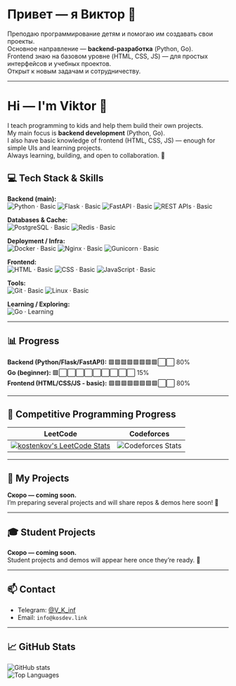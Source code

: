 # Привет — я Виктор 👋  
Преподаю программирование детям и помогаю им создавать свои проекты.  
Основное направление — **backend-разработка** (Python, Go).  
Frontend знаю на базовом уровне (HTML, CSS, JS) — для простых интерфейсов и учебных проектов.  
Открыт к новым задачам и сотрудничеству.  

---

# Hi — I'm Viktor 👋  
I teach programming to kids and help them build their own projects.  
My main focus is **backend development** (Python, Go).  
I also have basic knowledge of frontend (HTML, CSS, JS) — enough for simple UIs and learning projects.  
Always learning, building, and open to collaboration. 🚀




## 💻 Tech Stack & Skills



**Backend (main):**  
![Python · Basic](https://img.shields.io/badge/Python-Basic-ff8c00?style=for-the-badge&logo=python&logoColor=white)
![Flask · Basic](https://img.shields.io/badge/Flask-Basic-ff8c00?style=for-the-badge&logo=flask&logoColor=white)
![FastAPI · Basic](https://img.shields.io/badge/FastAPI-Basic-ff8c00?style=for-the-badge&logo=fastapi&logoColor=white)
![REST APIs · Basic](https://img.shields.io/badge/REST_API-Basic-ff8c00?style=for-the-badge&logo=rest)

**Databases & Cache:**  
![PostgreSQL · Basic](https://img.shields.io/badge/PostgreSQL-Basic-ff8c00?style=for-the-badge&logo=postgresql&logoColor=white)
![Redis · Basic](https://img.shields.io/badge/Redis-Basic-ff8c00?style=for-the-badge&logo=redis&logoColor=white)

**Deployment / Infra:**  
![Docker · Basic](https://img.shields.io/badge/Docker-Basic-ff8c00?style=for-the-badge&logo=docker&logoColor=white)
![Nginx · Basic](https://img.shields.io/badge/Nginx-Basic-ff8c00?style=for-the-badge&logo=nginx&logoColor=white)
![Gunicorn · Basic](https://img.shields.io/badge/Gunicorn-Basic-ff8c00?style=for-the-badge&logo=python&logoColor=white)

**Frontend:**  
![HTML · Basic](https://img.shields.io/badge/HTML-Basic-ff8c00?style=for-the-badge&logo=html5&logoColor=white)
![CSS · Basic](https://img.shields.io/badge/CSS-Basic-ff8c00?style=for-the-badge&logo=css3&logoColor=white)
![JavaScript · Basic](https://img.shields.io/badge/JavaScript-Basic-ff8c00?style=for-the-badge&logo=javascript&logoColor=black)

**Tools:**  
![Git · Basic](https://img.shields.io/badge/Git-Basic-ff8c00?style=for-the-badge&logo=git&logoColor=white)
![Linux · Basic](https://img.shields.io/badge/Linux-Basic-ff8c00?style=for-the-badge&logo=linux&logoColor=white)

**Learning / Exploring:**  
![Go · Learning](https://img.shields.io/badge/Go-Learning-6c757d?style=for-the-badge&logo=go&logoColor=white)



---

## 📊 Progress

**Backend (Python/Flask/FastAPI):** 🟩🟩🟩🟩🟩🟩🟩🟩⬜⬜ 80%  
**Go (beginner):** 🟩⬜⬜⬜⬜⬜⬜⬜⬜⬜ 15%  
**Frontend (HTML/CSS/JS - basic):** 🟩🟩🟩🟩🟩🟩🟩🟩⬜⬜ 80% 

---

## 🧠 Competitive Programming Progress


| **LeetCode** | **Codeforces** |
|--------------|----------------|
| [![kostenkov's LeetCode Stats](https://leetcode-stats.vercel.app/api?username=kostenkov&theme=Light)](https://github.com/JeremyTsaii/leetcode-stats) | ![Codeforces Stats](https://codeforces-readme-stats.vercel.app/api/card?username=_Prifanyd) |


---

## 🚀 My Projects

**Скоро — coming soon.**  
I’m preparing several projects and will share repos & demos here soon! 🚧

---

## 🎓 Student Projects

**Скоро — coming soon.**  
Student projects and demos will appear here once they’re ready. 🚀

---

## 📫 Contact

- Telegram: [@V_K_inf](https://t.me/V_K_inf)  
- Email: `info@kosdev.link`  

---

## 📈 GitHub Stats

![GitHub stats](https://github-readme-stats.vercel.app/api?username=KostenkoV-V&show_icons=true&theme=dark)  
![Top Languages](https://github-readme-stats.vercel.app/api/top-langs/?username=KostenkoV-V&layout=compact&theme=dark)

